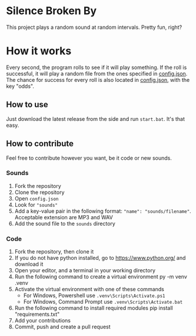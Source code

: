 # Silence Broken By

This project plays a random sound at random intervals. Pretty fun, right?

# How it works

Every second, the program rolls to see if it will play something. If the roll is successful, it will play a random file from the ones specified in [config.json](config.json). The chance for success for every roll is also located in [config.json](config.json), with the key "odds".

## How to use

Just download the latest release from the side and run `start.bat`. It's that easy.

## How to contribute

Feel free to contribute however you want, be it code or new sounds.

### Sounds

1. Fork the repository
2. Clone the repository
3. Open `config.json`
4. Look for `"sounds"`
5. Add a key-value pair in the following format: `"name": "sounds/filename"`. Acceptable extension are MP3 and WAV
6. Add the sound file to the `sounds` directory

### Code

1. Fork the repository, then clone it
2. If you do not have python installed, go to https://www.python.org/ and download it
3. Open your editor, and a terminal in your working directory
4. Run the following command to create a virtual environment
    py -m venv .venv
5. Activate the virtual environment with one of these commands
    - For Windows, Powershell use `.venv\Scripts\Activate.ps1`
    - For Windows, Command Prompt use `.venv\Scripts\Activate.bat`
6. Run the following command to install required modules
    pip install "requirements.txt"
7. Add your contributions
8. Commit, push and create a pull request

